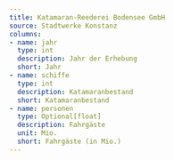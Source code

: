 ```yaml
---
title: Katamaran-Reederei Bodensee GmbH
source: Stadtwerke Konstanz
columns:
- name: jahr
  type: int
  description: Jahr der Erhebung
  short: Jahr
- name: schiffe
  type: int
  description: Katamaranbestand
  short: Katamaranbestand
- name: personen
  type: Optional[float]
  description: Fahrgäste
  unit: Mio.
  short: Fahrgäste (in Mio.)
---
```

